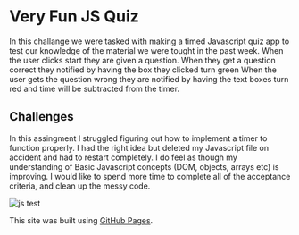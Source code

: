 # Very Fun JS Quiz
In this challange we were tasked with making a timed Javascript quiz app to test our knowledge of the material we were tought in the past week.
When the user clicks start they are given a question. When they get a question correct they notified by having the box they clicked turn green
When the user gets the question wrong they are notified by having the text boxes turn red and time will be subtracted from the timer.

## Challenges
In this assingment I struggled figuring out how to implement a timer to function properly. I had the right idea but deleted my Javascript file on accident and had to restart completely. I do feel as though my understanding of Basic Javascript concepts (DOM, objects, arrays etc) is improving. I would like to spend more time to complete all of the acceptance criteria, and clean up the messy code. 

![js test](https://user-images.githubusercontent.com/119081622/235556416-6a56493a-bc39-4b71-a2e0-af2391a86ba6.png)


This site was built using [GitHub Pages](https://seangibbons730.github.io/git-github.com-seangibbons730-Very-Fun-JS-Quiz/).
